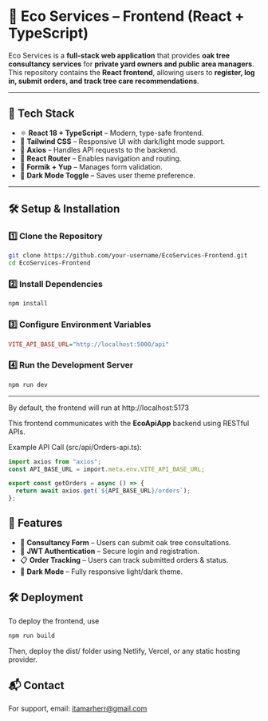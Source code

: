 <!-- # React + TypeScript + Vite

This template provides a minimal setup to get React working in Vite with HMR and some ESLint rules.

Currently, two official plugins are available:

- [@vitejs/plugin-react](https://github.com/vitejs/vite-plugin-react/blob/main/packages/plugin-react/README.md) uses [Babel](https://babeljs.io/) for Fast Refresh
- [@vitejs/plugin-react-swc](https://github.com/vitejs/vite-plugin-react-swc) uses [SWC](https://swc.rs/) for Fast Refresh

## Expanding the ESLint configuration

If you are developing a production application, we recommend updating the configuration to enable type aware lint rules:

- Configure the top-level `parserOptions` property like this:

```js
export default tseslint.config({
  languageOptions: {
    // other options...
    parserOptions: {
      project: ['./tsconfig.node.json', './tsconfig.app.json'],
      tsconfigRootDir: import.meta.dirname,
    },
  },
})
```

- Replace `tseslint.configs.recommended` to `tseslint.configs.recommendedTypeChecked` or `tseslint.configs.strictTypeChecked`
- Optionally add `...tseslint.configs.stylisticTypeChecked`
- Install [eslint-plugin-react](https://github.com/jsx-eslint/eslint-plugin-react) and update the config:

```js
// eslint.config.js
import react from 'eslint-plugin-react'

export default tseslint.config({
  // Set the react version
  settings: { react: { version: '18.3' } },
  plugins: {
    // Add the react plugin
    react,
  },
  rules: {
    // other rules...
    // Enable its recommended rules
    ...react.configs.recommended.rules,
    ...react.configs['jsx-runtime'].rules,
  },
})
``` -->
# 🌿 Eco Services – Frontend (React + TypeScript)

Eco Services is a **full-stack web application** that provides **oak tree consultancy services** for **private yard owners and public area managers**. This repository contains the **React frontend**, allowing users to **register, log in, submit orders, and track tree care recommendations**.

---

## 🚀 Tech Stack
- ⚛ **React 18 + TypeScript** – Modern, type-safe frontend.
- 🎨 **Tailwind CSS** – Responsive UI with dark/light mode support.
- 🔄 **Axios** – Handles API requests to the backend.
- 🚦 **React Router** – Enables navigation and routing.
- 📄 **Formik + Yup** – Manages form validation.
- 🌙 **Dark Mode Toggle** – Saves user theme preference.

---

## 🛠 Setup & Installation
### 1️⃣ Clone the Repository
```sh
git clone https://github.com/your-username/EcoServices-Frontend.git
cd EcoServices-Frontend
```
### 2️⃣ Install Dependencies
```sh
npm install
```
### 3️⃣ Configure Environment Variables
```ini
VITE_API_BASE_URL="http://localhost:5000/api"
```
### 4️⃣ Run the Development Server
```sh
npm run dev
```
---

By default, the frontend will run at http://localhost:5173


This frontend communicates with the **EcoApiApp** backend using RESTful APIs.

Example API Call (src/api/Orders-api.ts):
```ts
import axios from "axios";
const API_BASE_URL = import.meta.env.VITE_API_BASE_URL;

export const getOrders = async () => {
  return await axios.get(`${API_BASE_URL}/orders`);
};
   ```

## 📌 Features
- 📝 **Consultancy Form** – Users can submit oak tree consultations.
- 🔑 **JWT Authentication** – Secure login and registration.
- 📋 **Order Tracking** – Users can track submitted orders & status.
- 🌙 **Dark Mode** – Fully responsive light/dark theme.

## 🛠 Deployment
To deploy the frontend, use

```sh
npm run build
```
Then, deploy the dist/ folder using Netlify, Vercel, or any static hosting provider.

## 📬 Contact
For support, email: itamarherr@gmail.com
